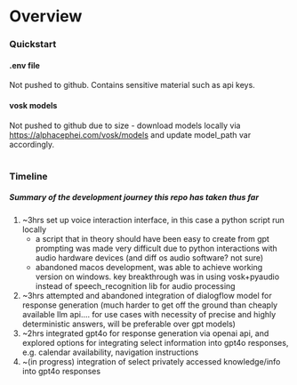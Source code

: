 # Overview

### Quickstart

#### .env file
Not pushed to github. Contains sensitive material such as api keys. 

#### vosk models
Not pushed to github due to size - download models locally via https://alphacephei.com/vosk/models and update model_path var accordingly.

#

### Timeline
##### *Summary of the development journey this repo has taken thus far*
1) ~3hrs set up voice interaction interface, in this case a python script run locally
	- a script that in theory should have been easy to create from gpt prompting was made very difficult due to python interactions with audio hardware devices (and diff os audio software? not sure)
	- abandoned macos development, was able to achieve working version on windows. key breakthrough was in using vosk+pyaudio instead of speech_recognition lib for audio processing
2) ~3hrs attempted and abandoned integration of dialogflow model for response generation (much harder to get off the ground than cheaply available llm api.... for use cases with necessity of precise and highly deterministic answers, will be preferable over gpt models)
3) ~2hrs integrated gpt4o for response generation via openai api, and explored options for integrating select information into gpt4o responses, e.g. calendar availability, navigation instructions
4) ~(in progress) integration of select privately accessed knowledge/info into gpt4o responses
